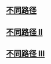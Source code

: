 ## [ 不同路径](https://leetcode-cn.com/problems/unique-paths) 



## [ 不同路径 II](https://leetcode-cn.com/problems/unique-paths-ii) 



## [不同路径 III](https://leetcode-cn.com/problems/unique-paths-iii) 



